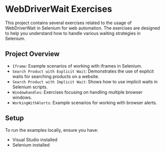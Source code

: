 # WebDriverWait Exercises

This project contains several exercises related to the usage of WebDriverWait in Selenium for web automation. The exercises are designed to help you understand how to handle various waiting strategies in Selenium.

## Project Overview

- `Iframe`: Example scenarios of working with iframes in Selenium.
- `Search Product with Explicit Wait`: Demonstrates the use of explicit waits for searching products on a website.
- `Search Product with Implicit Wait`: Shows how to use implicit waits in Selenium scripts.
- `Windowhandles`: Exercises focusing on handling multiple browser windows.
- `WorkingWithAlerts`: Example scenarios for working with browser alerts.

## Setup

To run the examples locally, ensure you have:
- Visual Studio installed
- Selenium installed

